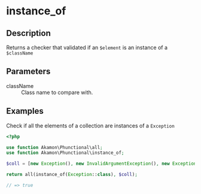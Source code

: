 # instance_of

## Description
Returns a checker that validated if an `$element` is an instance of a `$className`

## Parameters

<dl>
  <dt>className</dt>
  <dd>Class name to compare with.</dd>
</dl>

## Examples

Check if all the elements of a collection are instances of a `Exception`
```php
<?php

use function Akamon\Phunctional\all;
use function Akamon\Phunctional\instance_of;

$coll = [new Exception(), new InvalidArgumentException(), new Exception()];

return all(instance_of(Exception::class), $coll);

// => true
```
